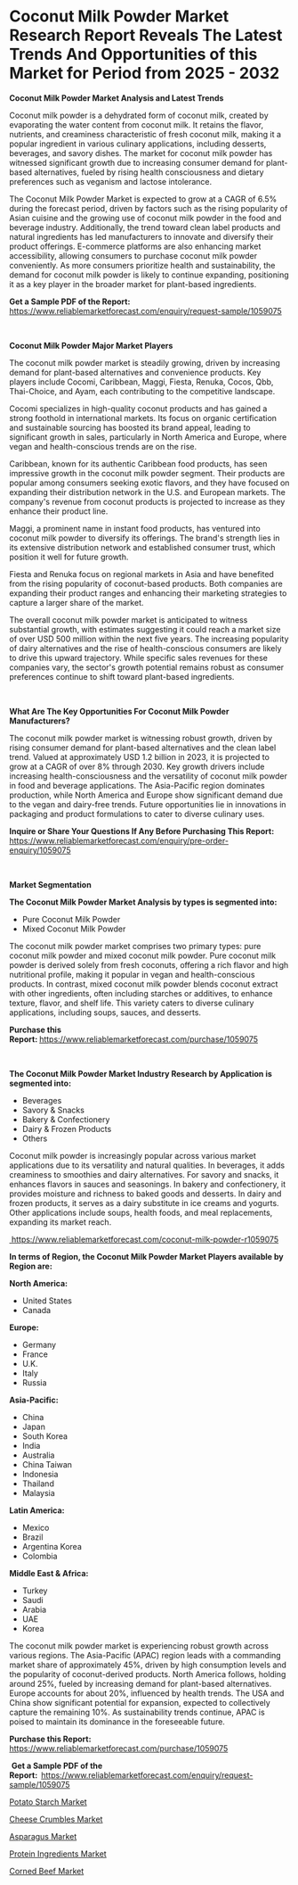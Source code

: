 <p><h1>Coconut Milk Powder Market Research Report Reveals The Latest Trends And Opportunities of this Market for Period from 2025 - 2032</h1></p><p><strong>Coconut Milk Powder Market Analysis and Latest Trends</strong></p>
<p><p>Coconut milk powder is a dehydrated form of coconut milk, created by evaporating the water content from coconut milk. It retains the flavor, nutrients, and creaminess characteristic of fresh coconut milk, making it a popular ingredient in various culinary applications, including desserts, beverages, and savory dishes. The market for coconut milk powder has witnessed significant growth due to increasing consumer demand for plant-based alternatives, fueled by rising health consciousness and dietary preferences such as veganism and lactose intolerance.</p><p>The Coconut Milk Powder Market is expected to grow at a CAGR of 6.5% during the forecast period, driven by factors such as the rising popularity of Asian cuisine and the growing use of coconut milk powder in the food and beverage industry. Additionally, the trend toward clean label products and natural ingredients has led manufacturers to innovate and diversify their product offerings. E-commerce platforms are also enhancing market accessibility, allowing consumers to purchase coconut milk powder conveniently. As more consumers prioritize health and sustainability, the demand for coconut milk powder is likely to continue expanding, positioning it as a key player in the broader market for plant-based ingredients.</p></p>
<p><strong>Get a Sample PDF of the Report:&nbsp;</strong> <a href="https://www.reliablemarketforecast.com/enquiry/request-sample/1059075?utm_campaign=1998&utm_medium=2&utm_source=Github&utm_content=ia&utm_term=07042025&utm_id=coconut-milk-powder">https://www.reliablemarketforecast.com/enquiry/request-sample/1059075</a></p>
<p>&nbsp;</p>
<p><strong>Coconut Milk Powder Major Market Players</strong></p>
<p><p>The coconut milk powder market is steadily growing, driven by increasing demand for plant-based alternatives and convenience products. Key players include Cocomi, Caribbean, Maggi, Fiesta, Renuka, Cocos, Qbb, Thai-Choice, and Ayam, each contributing to the competitive landscape.</p><p>Cocomi specializes in high-quality coconut products and has gained a strong foothold in international markets. Its focus on organic certification and sustainable sourcing has boosted its brand appeal, leading to significant growth in sales, particularly in North America and Europe, where vegan and health-conscious trends are on the rise.</p><p>Caribbean, known for its authentic Caribbean food products, has seen impressive growth in the coconut milk powder segment. Their products are popular among consumers seeking exotic flavors, and they have focused on expanding their distribution network in the U.S. and European markets. The company's revenue from coconut products is projected to increase as they enhance their product line.</p><p>Maggi, a prominent name in instant food products, has ventured into coconut milk powder to diversify its offerings. The brand's strength lies in its extensive distribution network and established consumer trust, which position it well for future growth.</p><p>Fiesta and Renuka focus on regional markets in Asia and have benefited from the rising popularity of coconut-based products. Both companies are expanding their product ranges and enhancing their marketing strategies to capture a larger share of the market.</p><p>The overall coconut milk powder market is anticipated to witness substantial growth, with estimates suggesting it could reach a market size of over USD 500 million within the next five years. The increasing popularity of dairy alternatives and the rise of health-conscious consumers are likely to drive this upward trajectory. While specific sales revenues for these companies vary, the sector's growth potential remains robust as consumer preferences continue to shift toward plant-based ingredients.</p></p>
<p>&nbsp;</p>
<p><strong>What Are The Key Opportunities For Coconut Milk Powder Manufacturers?</strong></p>
<p><p>The coconut milk powder market is witnessing robust growth, driven by rising consumer demand for plant-based alternatives and the clean label trend. Valued at approximately USD 1.2 billion in 2023, it is projected to grow at a CAGR of over 8% through 2030. Key growth drivers include increasing health-consciousness and the versatility of coconut milk powder in food and beverage applications. The Asia-Pacific region dominates production, while North America and Europe show significant demand due to the vegan and dairy-free trends. Future opportunities lie in innovations in packaging and product formulations to cater to diverse culinary uses.</p></p>
<p><strong>Inquire or Share Your Questions If Any Before Purchasing This Report:</strong> <a href="https://www.reliablemarketforecast.com/enquiry/pre-order-enquiry/1059075?utm_campaign=1998&utm_medium=2&utm_source=Github&utm_content=ia&utm_term=07042025&utm_id=coconut-milk-powder">https://www.reliablemarketforecast.com/enquiry/pre-order-enquiry/1059075</a></p>
<p>&nbsp;</p>
<p><strong>Market Segmentation</strong></p>
<p><strong>The Coconut Milk Powder Market Analysis by types is segmented into:</strong></p>
<p><ul><li>Pure Coconut Milk Powder</li><li>Mixed Coconut Milk Powder</li></ul></p>
<p><p>The coconut milk powder market comprises two primary types: pure coconut milk powder and mixed coconut milk powder. Pure coconut milk powder is derived solely from fresh coconuts, offering a rich flavor and high nutritional profile, making it popular in vegan and health-conscious products. In contrast, mixed coconut milk powder blends coconut extract with other ingredients, often including starches or additives, to enhance texture, flavor, and shelf life. This variety caters to diverse culinary applications, including soups, sauces, and desserts.</p></p>
<p><strong>Purchase this Report:&nbsp;</strong><a href="https://www.reliablemarketforecast.com/purchase/1059075?utm_campaign=1998&utm_medium=2&utm_source=Github&utm_content=ia&utm_term=07042025&utm_id=coconut-milk-powder">https://www.reliablemarketforecast.com/purchase/1059075</a></p>
<p>&nbsp;</p>
<p><strong>The Coconut Milk Powder Market Industry Research by Application is segmented into:</strong></p>
<p><ul><li>Beverages</li><li>Savory & Snacks</li><li>Bakery & Confectionery</li><li>Dairy & Frozen Products</li><li>Others</li></ul></p>
<p><p>Coconut milk powder is increasingly popular across various market applications due to its versatility and natural qualities. In beverages, it adds creaminess to smoothies and dairy alternatives. For savory and snacks, it enhances flavors in sauces and seasonings. In bakery and confectionery, it provides moisture and richness to baked goods and desserts. In dairy and frozen products, it serves as a dairy substitute in ice creams and yogurts. Other applications include soups, health foods, and meal replacements, expanding its market reach.</p></p>
<p><a href="https://www.reliablemarketforecast.com/coconut-milk-powder-r1059075?utm_campaign=1998&utm_medium=2&utm_source=Github&utm_content=ia&utm_term=07042025&utm_id=coconut-milk-powder">&nbsp;https://www.reliablemarketforecast.com/coconut-milk-powder-r1059075</a></p>
<p><strong>In terms of Region, the Coconut Milk Powder Market Players available by Region are:</strong></p>
<p>
    <p> <strong> North America: </strong>
        <ul>
            <li>United States</li>
            <li>Canada</li>
        </ul>
        </p> 
    <p> <strong> Europe: </strong>
        <ul>
            <li>Germany</li>
            <li>France</li>
            <li>U.K.</li>
            <li>Italy</li>
            <li>Russia</li>
        </ul>
        </p> 
    <p> <strong> Asia-Pacific: </strong>
        <ul>
            <li>China</li>
            <li>Japan</li>
            <li>South Korea</li>
            <li>India</li>
            <li>Australia</li>
            <li>China Taiwan</li>
            <li>Indonesia</li>
            <li>Thailand</li>
            <li>Malaysia</li>
        </ul>
        </p> 
    <p> <strong> Latin America: </strong>
        <ul>
            <li>Mexico</li>
            <li>Brazil</li>
            <li>Argentina Korea</li>
            <li>Colombia</li>
        </ul>
        </p> 
    <p> <strong> Middle East & Africa: </strong>
        <ul>
            <li>Turkey</li>
            <li>Saudi</li>
            <li>Arabia</li>
            <li>UAE</li>
            <li>Korea</li>
        </ul>
    </p>
    </p>
<p><p>The coconut milk powder market is experiencing robust growth across various regions. The Asia-Pacific (APAC) region leads with a commanding market share of approximately 45%, driven by high consumption levels and the popularity of coconut-derived products. North America follows, holding around 25%, fueled by increasing demand for plant-based alternatives. Europe accounts for about 20%, influenced by health trends. The USA and China show significant potential for expansion, expected to collectively capture the remaining 10%. As sustainability trends continue, APAC is poised to maintain its dominance in the foreseeable future.</p></p>
<p><strong>Purchase this Report: </strong><a href="https://www.reliablemarketforecast.com/purchase/1059075?utm_campaign=1998&utm_medium=2&utm_source=Github&utm_content=ia&utm_term=07042025&utm_id=coconut-milk-powder">https://www.reliablemarketforecast.com/purchase/1059075</a></p>
<p>&nbsp;<strong>Get a Sample PDF of the Report:&nbsp;&nbsp;</strong><a href="https://www.reliablemarketforecast.com/enquiry/request-sample/1059075?utm_campaign=1998&utm_medium=2&utm_source=Github&utm_content=ia&utm_term=07042025&utm_id=coconut-milk-powder">https://www.reliablemarketforecast.com/enquiry/request-sample/1059075</a></p>
<p><strong></strong></p>
<p><p><a href="https://github.com/akramisabtu/Market-Research-Report-List-1/blob/main/potato-starch-market.md?utm_campaign=1998&utm_medium=2&utm_source=Github&utm_content=ia&utm_term=07042025&utm_id=coconut-milk-powder">Potato Starch Market</a></p><p><a href="https://github.com/rakowpleetj1/Market-Research-Report-List-1/blob/main/cheese-crumbles-market.md?utm_campaign=1998&utm_medium=2&utm_source=Github&utm_content=ia&utm_term=07042025&utm_id=coconut-milk-powder">Cheese Crumbles Market</a></p><p><a href="https://github.com/cherrivacius/Market-Research-Report-List-1/blob/main/asparagus-market.md?utm_campaign=1998&utm_medium=2&utm_source=Github&utm_content=ia&utm_term=07042025&utm_id=coconut-milk-powder">Asparagus Market</a></p><p><a href="https://github.com/mcveathuane2/Market-Research-Report-List-1/blob/main/protein-ingredients-market.md?utm_campaign=1998&utm_medium=2&utm_source=Github&utm_content=ia&utm_term=07042025&utm_id=coconut-milk-powder">Protein Ingredients Market</a></p><p><a href="https://github.com/omduthkevork/Market-Research-Report-List-1/blob/main/corned-beef-market.md?utm_campaign=1998&utm_medium=2&utm_source=Github&utm_content=ia&utm_term=07042025&utm_id=coconut-milk-powder">Corned Beef Market</a></p></p>